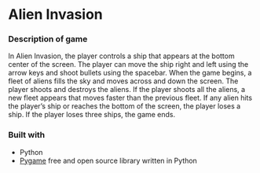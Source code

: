 # Alien Invasion 

### Description of game

In Alien Invasion, the player controls a ship that appears at the bottom center of the screen. 
The player can move the ship right and left using the arrow keys and shoot bullets using the
spacebar. 
When the game begins, a fleet of aliens fills the sky and moves across and down the screen. 
The player shoots and destroys the aliens. If the player shoots all the aliens, a new fleet appears that 
moves faster than the previous fleet. If any alien hits the player’s ship or reaches the bottom of the screen, 
the player loses a ship. If the player loses three ships, the game ends.

### Built with
* Python 
* [Pygame](https://www.pygame.org) free and open source library written in Python  
